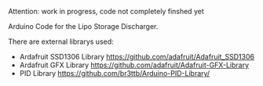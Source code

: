 Attention: work in progress, code not completely finshed yet

Arduino Code for the Lipo Storage Discharger.

There are external librarys used:
- Ardafruit SSD1306 Library
https://github.com/adafruit/Adafruit_SSD1306
- Ardafruit GFX Library 
https://github.com/adafruit/Adafruit-GFX-Library
- PID Library 
https://github.com/br3ttb/Arduino-PID-Library/
